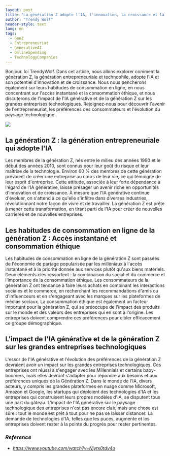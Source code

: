 ```yaml
---
layout: post
title: "La génération Z adopte l'IA, l'innovation, la croissance et la consommation éthique"
author: "Trendy Wolf"
header-style: text
lang: en
tags:
  - GenZ
  - Entrepreneuriat
  - GenerativeAI
  - OnlineSpending
  - TechnologyCompanies
---
```


Bonjour. Ici TrendyWolf. Dans cet article, nous allons explorer comment la génération Z, la génération entrepreneuriale et technophile, adopte l'IA et son potentiel d'innovation et de croissance. Nous nous pencherons également sur leurs habitudes de consommation en ligne, en nous concentrant sur l'accès instantané et la consommation éthique, et nous discuterons de l'impact de l'IA générative et de la génération Z sur les grandes entreprises technologiques. Rejoignez-nous pour découvrir l'avenir de l'entrepreneuriat, les préférences des consommateurs et l'évolution du paysage technologique.

<img
    src="https://i.ytimg.com/vi/Njytx0tdy4o/hqdefault.jpg"
/>


## La génération Z : la génération entrepreneuriale qui adopte l'IA
Les membres de la génération Z, nés entre le milieu des années 1990 et le début des années 2010, sont connus pour leur goût du risque et leur maîtrise de la technologie. Environ 60 % des membres de cette génération prévoient de créer une entreprise au cours de leur vie, ce qui témoigne de leur esprit d'entreprise. Cette attitude, associée à leur forte dépendance à l'égard de l'IA générative, laisse présager un avenir riche en opportunités d'innovation et de croissance. À mesure que l'IA générative continue d'évoluer, on s'attend à ce qu'elle s'infiltre dans diverses industries, révolutionnant notre façon de vivre et de travailler. La génération Z est prête à mener cette transformation, en tirant parti de l'IA pour créer de nouvelles carrières et de nouvelles entreprises.

## Les habitudes de consommation en ligne de la génération Z : Accès instantané et consommation éthique
Les habitudes de consommation en ligne de la génération Z sont passées de l'économie de partage popularisée par les milléniaux à l'accès instantané et à la priorité donnée aux services plutôt qu'aux biens matériels. Deux éléments clés ressortent : la combinaison du social et du commerce et l'importance de la consommation éthique. Les consommateurs de la génération Z ont tendance à faire leurs achats en combinant les interactions sociales et le commerce, en recherchant les recommandations d'amis ou d'influenceurs et en s'engageant avec les marques sur les plateformes de médias sociaux. La consommation éthique est également un facteur important pour la génération Z, qui se préoccupe de l'impact des produits sur le monde et des valeurs des entreprises qui en sont à l'origine. Les entreprises doivent comprendre ces préférences pour cibler efficacement ce groupe démographique.

## L'impact de l'IA générative et de la génération Z sur les grandes entreprises technologiques
L'essor de l'IA générative et l'évolution des préférences de la génération Z devraient avoir un impact sur les grandes entreprises technologiques. Ces entreprises ont réussi à s'engager avec les Millennials et certains baby-boomers, mais elles devront s'adapter pour répondre aux besoins et aux préférences uniques de la Génération Z. Dans le monde de l'IA, divers acteurs, y compris les grandes plateformes en nuage comme Microsoft, Amazon et Google, les startups qui déploient des technologies d'IA et les entreprises qui construisent leurs propres modèles d'IA, se disputent tous une part du gâteau. L'impact de l'IA générative sur le paysage technologique des entreprises n'est pas encore clair, mais une chose est sûre : tout le monde est prêt à tout pour ne pas se laisser distancer. La demande de technologies d'IA, telles que les puces, augmente et les entreprises doivent rester à la pointe du progrès pour rester pertinentes.


### _Reference_
- _https://www.youtube.com/watch?v=Njytx0tdy4o_

